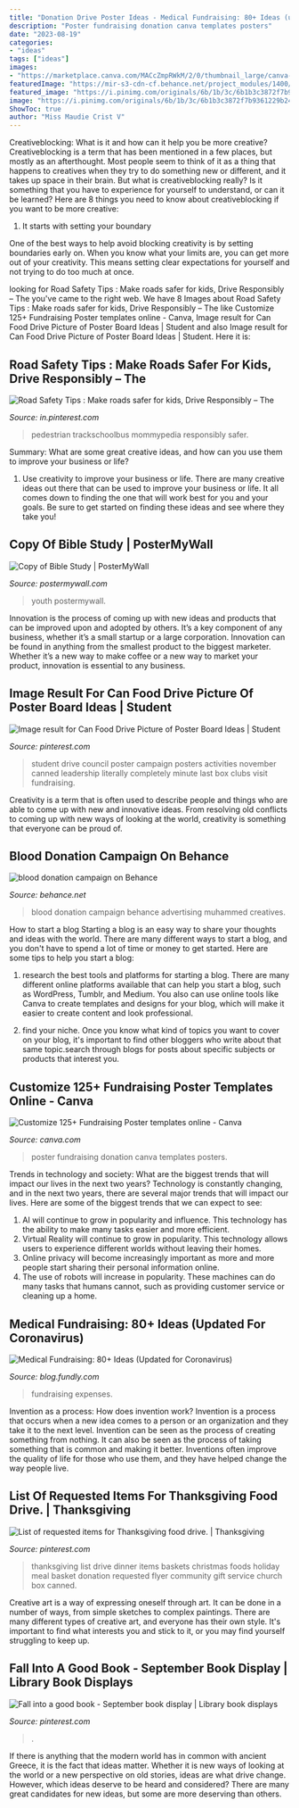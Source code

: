 ```yaml
---
title: "Donation Drive Poster Ideas - Medical Fundraising: 80+ Ideas (updated For Coronavirus)"
description: "Poster fundraising donation canva templates posters"
date: "2023-08-19"
categories:
- "ideas"
tags: ["ideas"]
images:
- "https://marketplace.canva.com/MACcZmpRWkM/2/0/thumbnail_large/canva-green-orange-donation-fundraising-poster-MACcZmpRWkM.jpg"
featuredImage: "https://mir-s3-cdn-cf.behance.net/project_modules/1400/f296fe10000921.560ddd38edfad.jpg"
featured_image: "https://i.pinimg.com/originals/6b/1b/3c/6b1b3c3872f7b9361229b244b3b821a9.jpg"
image: "https://i.pinimg.com/originals/6b/1b/3c/6b1b3c3872f7b9361229b244b3b821a9.jpg"
ShowToc: true
author: "Miss Maudie Crist V"
---
```



Creativeblocking: What is it and how can it help you be more creative?
Creativeblocking is a term that has been mentioned in a few places, but mostly as an afterthought. Most people seem to think of it as a thing that happens to creatives when they try to do something new or different, and it takes up space in their brain. But what is creativeblocking really? Is it something that you have to experience for yourself to understand, or can it be learned? Here are 8 things you need to know about creativeblocking if you want to be more creative: 
1) It starts with setting your boundary

One of the best ways to help avoid blocking creativity is by setting boundaries early on. When you know what your limits are, you can get more out of your creativity. This means setting clear expectations for yourself and not trying to do too much at once.

	

		
looking for Road Safety Tips : Make roads safer for kids, Drive Responsibly – The you've came to the right web. We have 8 Images about Road Safety Tips : Make roads safer for kids, Drive Responsibly – The like Customize 125+ Fundraising Poster templates online - Canva, Image result for Can Food Drive Picture of Poster Board Ideas | Student and also Image result for Can Food Drive Picture of Poster Board Ideas | Student. Here it is:
		
    
## Road Safety Tips : Make Roads Safer For Kids, Drive Responsibly – The

<img loading=lazy src="https://i.pinimg.com/736x/db/09/84/db098455f8d43cdd4d00e57a5e13d970.jpg" onerror="this.onerror=null;this.src='https://tse1.mm.bing.net/th?id=OIP.lv2WBnDIk91le4yZU222ywHaLZ&amp;pid=15.1';" alt="Road Safety Tips : Make roads safer for kids, Drive Responsibly – The">

_Source: in.pinterest.com_

>pedestrian trackschoolbus mommypedia responsibly safer. 

	

Summary: What are some great creative ideas, and how can you use them to improve your business or life?
1. Use creativity to improve your business or life.
There are many creative ideas out there that can be used to improve your business or life. It all comes down to finding the one that will work best for you and your goals. Be sure to get started on finding these ideas and see where they take you!

    
## Copy Of Bible Study | PosterMyWall

<img loading=lazy src="https://d1csarkz8obe9u.cloudfront.net/posterpreviews/bible-study-poster-template-9c0fd527b50fd248bd90b9353ec23819_screen.jpg?ts=1438318779" onerror="this.onerror=null;this.src='https://tse1.mm.bing.net/th?id=OIP.k4jC31DPCYmA9eOiGSeGLAAAAA&amp;pid=15.1';" alt="Copy of Bible Study | PosterMyWall">

_Source: postermywall.com_

>youth postermywall. 

	

Innovation is the process of coming up with new ideas and products that can be improved upon and adopted by others. It’s a key component of any business, whether it’s a small startup or a large corporation. Innovation can be found in anything from the smallest product to the biggest marketer. Whether it’s a new way to make coffee or a new way to market your product, innovation is essential to any business.

    
## Image Result For Can Food Drive Picture Of Poster Board Ideas | Student

<img loading=lazy src="https://i.pinimg.com/736x/62/a2/db/62a2dba521afaed40cdd8ab79b6a8090.jpg" onerror="this.onerror=null;this.src='https://tse4.mm.bing.net/th?id=OIP.b6U2_-_IDZBcobbZhYOtwgHaJ3&amp;pid=15.1';" alt="Image result for Can Food Drive Picture of Poster Board Ideas | Student">

_Source: pinterest.com_

>student drive council poster campaign posters activities november canned leadership literally completely minute last box clubs visit fundraising. 

	

Creativity is a term that is often used to describe people and things who are able to come up with new and innovative ideas. From resolving old conflicts to coming up with new ways of looking at the world, creativity is something that everyone can be proud of.

    
## Blood Donation Campaign On Behance

<img loading=lazy src="https://mir-s3-cdn-cf.behance.net/project_modules/1400/f296fe10000921.560ddd38edfad.jpg" onerror="this.onerror=null;this.src='https://tse4.mm.bing.net/th?id=OIP.No8dvLkyH9uLHqvsuefWBQHaKe&amp;pid=15.1';" alt="blood donation campaign on Behance">

_Source: behance.net_

>blood donation campaign behance advertising muhammed creatives. 

	

How to start a blog
Starting a blog is an easy way to share your thoughts and ideas with the world. There are many different ways to start a blog, and you don't have to spend a lot of time or money to get started. Here are some tips to help you start a blog: 
1. research the best tools and platforms for starting a blog. There are many different online platforms available that can help you start a blog, such as WordPress, Tumblr, and Medium. You also can use online tools like Canva to create templates and designs for your blog, which will make it easier to create content and look professional. 

2. find your niche. Once you know what kind of topics you want to cover on your blog, it's important to find other bloggers who write about that same topic.search through blogs for posts about specific subjects or products that interest you.

    
## Customize 125+ Fundraising Poster Templates Online - Canva

<img loading=lazy src="https://marketplace.canva.com/MACcZmpRWkM/2/0/thumbnail_large/canva-green-orange-donation-fundraising-poster-MACcZmpRWkM.jpg" onerror="this.onerror=null;this.src='https://tse2.mm.bing.net/th?id=OIP.QEb39uaqVFQluP4fKuJmkQAAAA&amp;pid=15.1';" alt="Customize 125+ Fundraising Poster templates online - Canva">

_Source: canva.com_

>poster fundraising donation canva templates posters. 

	

Trends in technology and society: What are the biggest trends that will impact our lives in the next two years?
Technology is constantly changing, and in the next two years, there are several major trends that will impact our lives. Here are some of the biggest trends that we can expect to see: 
1) AI will continue to grow in popularity and influence. This technology has the ability to make many tasks easier and more efficient. 
2) Virtual Reality will continue to grow in popularity. This technology allows users to experience different worlds without leaving their homes. 
3) Online privacy will become increasingly important as more and more people start sharing their personal information online. 
4) The use of robots will increase in popularity. These machines can do many tasks that humans cannot, such as providing customer service or cleaning up a home.

    
## Medical Fundraising: 80+ Ideas (Updated For Coronavirus)

<img loading=lazy src="https://blog.fundly.com/wp-content/uploads/2016/09/fundraising-ideas-for-medical-health-expenses-1.png" onerror="this.onerror=null;this.src='https://tse2.mm.bing.net/th?id=OIP.N9NnH5No8v7kLMXzNblU0gHaDe&amp;pid=15.1';" alt="Medical Fundraising: 80+ Ideas (Updated for Coronavirus)">

_Source: blog.fundly.com_

>fundraising expenses. 

	

Invention as a process: How does invention work?
Invention is a process that occurs when a new idea comes to a person or an organization and they take it to the next level. Invention can be seen as the process of creating something from nothing. It can also be seen as the process of taking something that is common and making it better. Inventions often improve the quality of life for those who use them, and they have helped change the way people live.

    
## List Of Requested Items For Thanksgiving Food Drive. | Thanksgiving

<img loading=lazy src="https://i.pinimg.com/originals/6b/1b/3c/6b1b3c3872f7b9361229b244b3b821a9.jpg" onerror="this.onerror=null;this.src='https://tse3.mm.bing.net/th?id=OIP.dmWD7p20joSs2ABgN5HrNAHaJ4&amp;pid=15.1';" alt="List of requested items for Thanksgiving food drive. | Thanksgiving">

_Source: pinterest.com_

>thanksgiving list drive dinner items baskets christmas foods holiday meal basket donation requested flyer community gift service church box canned. 

	

Creative art is a way of expressing oneself through art. It can be done in a number of ways, from simple sketches to complex paintings. There are many different types of creative art, and everyone has their own style. It's important to find what interests you and stick to it, or you may find yourself struggling to keep up.

    
## Fall Into A Good Book - September Book Display | Library Book Displays

<img loading=lazy src="https://i.pinimg.com/736x/98/f4/c6/98f4c6f44977b1977a70b541fc3ffbc4--book-displays-library-displays.jpg" onerror="this.onerror=null;this.src='https://tse4.mm.bing.net/th?id=OIP.-u5fPbbeDNS1l_JUe5kjGAHaJ3&amp;pid=15.1';" alt="Fall into a good book - September book display | Library book displays">

_Source: pinterest.com_

>. 

	

If there is anything that the modern world has in common with ancient Greece, it is the fact that ideas matter. Whether it is new ways of looking at the world or a new perspective on old stories, ideas are what drive change. However, which ideas deserve to be heard and considered? There are many great candidates for new ideas, but some are more deserving than others.

